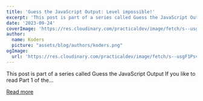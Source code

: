 ```yaml
---
title: 'Guess the JavaScript Output: Level impossible!'
excerpt: 'This post is part of a series called Guess the JavaScript Output If you like to read Part 1 of the...'
date: '2023-09-24'
coverImage: 'https://res.cloudinary.com/practicaldev/image/fetch/s--usgF1Psv--/c_imagga_scale,f_auto,fl_progressive,h_420,q_auto,w_1000/https://dev-to-uploads.s3.amazonaws.com/uploads/articles/xyuwl0nt1n6lt0rd80ue.png'
author:
  name: Koders
  picture: "assets/blog/authors/koders.png"
ogImage:
  url: 'https://res.cloudinary.com/practicaldev/image/fetch/s--usgF1Psv--/c_imagga_scale,f_auto,fl_progressive,h_420,q_auto,w_1000/https://dev-to-uploads.s3.amazonaws.com/uploads/articles/xyuwl0nt1n6lt0rd80ue.png'
---
```


This post is part of a series called Guess the JavaScript Output If you like to read Part 1 of the...

[Read more](https://dev.to/sadeedpv/guess-the-javascript-output-level-impossible-4bp3)
